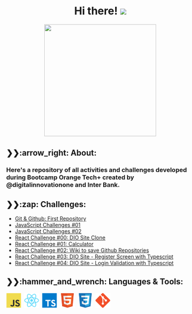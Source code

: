 <h1 align="center"> Hi there!
  <img src="https://media.giphy.com/media/hvRJCLFzcasrR4ia7z/giphy.gif" width="30px"/>
</h1>

  <div align="center">
    <img src="https://hermes.digitalinnovation.one/files/assets/e41313e0-53f7-4306-8791-09ca800fb469.png" width="300" height="300"/>
  </div>  

<h2>❯❯:arrow_right: About:</h2>
  <h3>Here's a repository of all activities and challenges developed during Bootcamp Orange Tech+ created by @digitalinnovationone and Inter Bank.</h3>

<h2>❯❯:zap: Challenges:</h2>

- <a href="https://github.com/Bootcamp-Orange-Tech/dio-desafio-git-github">Git & Github: First Repository</a>&nbsp;
- <a href="https://github.com/Bootcamp-Orange-Tech/dio-clone-site">JavaScript Challenges #01</a>&nbsp;
- <a href="https://github.com/Bootcamp-Orange-Tech/dio-clone-site">JavaScript Challenges #02</a>&nbsp;
- <a href="https://github.com/Bootcamp-Orange-Tech/dio-clone-site">React Challenge #00: DIO Site Clone</a>&nbsp;
- <a href="https://github.com/Bootcamp-Orange-Tech/trilha-react-desafio-1">React Challenge #01: Calculator</a>&nbsp;
- <a href="https://github.com/Bootcamp-Orange-Tech/trilha-react-desafio-2">React Challenge #02: Wiki to save Github Repositories</a>&nbsp;
- <a href="https://github.com/Bootcamp-Orange-Tech/trilha-react-desafio-3">React Challenge #03: DIO Site - Register Screen with Typescript</a>&nbsp;
- <a href="https://github.com/Bootcamp-Orange-Tech/trilha-react-desafio-4">React Challenge #04: DIO Site - Login Validation with Typescript</a>&nbsp;

<h2>❯❯:hammer_and_wrench: Languages & Tools:</h2>

<div>
  <img src="https://github.com/devicons/devicon/blob/master/icons/javascript/javascript-original.svg" title="JavaScript" alt="JavaScript" width="40" height="40"/>&nbsp;
  <img src="https://github.com/devicons/devicon/blob/master/icons/react/react-original.svg" title="React" alt="React" width="40" height="40"/>&nbsp;
  <img src="https://github.com/devicons/devicon/blob/master/icons/typescript/typescript-original.svg" title="Typescript" alt="Typescript" width="40" height="40"/>&nbsp;
  <img src="https://github.com/devicons/devicon/blob/master/icons/html5/html5-original.svg" title="HTML" alt="HTML" width="40" height="40"/>&nbsp;
  <img src="https://github.com/devicons/devicon/blob/master/icons/css3/css3-original.svg" title="CSS" alt="CSS" width="40" height="40"/>&nbsp;
  <img src="https://github.com/devicons/devicon/blob/master/icons/git/git-original.svg" title="Git" alt="Git" width="40" height="40"/>&nbsp;
</div>


